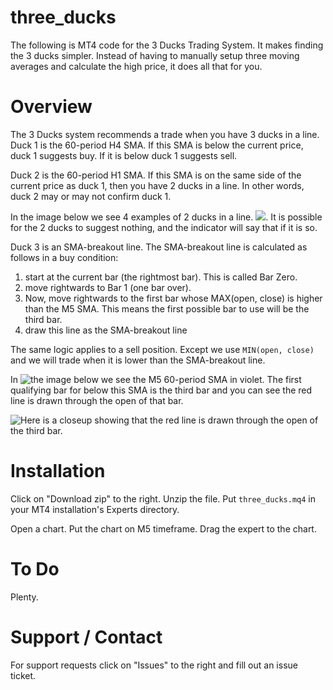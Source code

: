 three_ducks
===========

The following is MT4 code for the 3 Ducks Trading System. It makes
finding the 3 ducks simpler. Instead of having to manually setup three
moving averages and calculate the high price, it does all that for
you.

# Overview

The 3 Ducks system recommends a trade when you have 3 ducks in a
line. Duck 1 is the 60-period H4 SMA. If this SMA is below the current
price, duck 1 suggests buy. If it is below duck 1 suggests sell.

Duck 2 is the 60-period H1 SMA. If this SMA is on the same side of the
current price as duck 1, then you have 2 ducks in a line. In other
words, duck 2 may or may not confirm duck 1.

In the image below we see 4 examples of 2 ducks in a line.
![](https://www.evernote.com/shard/s309/sh/1b0eea98-5276-4f8b-bef5-b402ec42517b/f6f1e2e066f750124faae167493e615d/deep/0/Screenshot%206/20/14,%2012:38%20AM.jpg).
It
is possible for the 2 ducks to suggest nothing, and the indicator will
say that if it is so.

Duck 3 is an SMA-breakout line. The SMA-breakout line is calculated as
follows in a buy condition:

1. start at the current bar (the rightmost bar). This is called Bar Zero.
2. move rightwards to Bar 1 (one bar over).
2. Now, move rightwards to the first bar whose MAX(open, close) is higher
than the M5 SMA. This means the first possible bar to use will be the
third bar.
3. draw this line as the SMA-breakout line

The same logic applies to a sell position. Except we use `MIN(open,
close)` and we will trade when it is lower than the SMA-breakout line.

In ![the image
below](https://www.evernote.com/shard/s309/sh/b2d67a9e-5d7d-472a-8537-ea03f2a677e5/ceb4a94cfdd2677613c97a860505c0a3/deep/0/Screenshot%206/20/14,%2012:58%20AM.jpg)
we see the M5 60-period SMA in violet. The first qualifying bar for
below this SMA is the third bar and you can see the red line is drawn
through the open of that bar.

![Here is a
 closeup](https://www.evernote.com/shard/s309/sh/aef29a5b-e4eb-43a8-978c-b47e94f1d6be/7b0b6d722125d4372d20bf8de247542b/deep/0/Screenshot%206/20/14,%2012:59%20AM.jpg)
 showing that the red line is drawn through the open of the third bar.


# Installation

Click on "Download zip" to the right. Unzip the file. Put
`three_ducks.mq4` in your MT4 installation's Experts directory.

Open a chart. Put the chart on M5 timeframe. Drag the expert to the chart.

# To Do

Plenty.

# Support / Contact

For support requests click on "Issues" to the right and fill out an
issue ticket.
